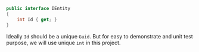 
```C#
public interface IEntity  
{  
    int Id { get; }  
}
```

Ideally `Id` should be a unique `Guid`. But for easy to demonstrate and unit test purpose, we will use unique `int` in this project.